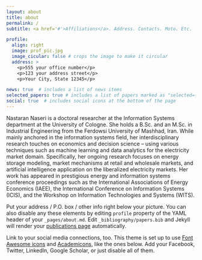 ```yaml
---
layout: about
title: about
permalink: /
subtitle: <a href='#'>Affiliations</a>. Address. Contacts. Moto. Etc.

profile:
  align: right
  image: prof_pic.jpg
  image_cicular: false # crops the image to make it circular
  address: >
    <p>555 your office number</p>
    <p>123 your address street</p>
    <p>Your City, State 12345</p>

news: true  # includes a list of news items
selected_papers: true # includes a list of papers marked as "selected={true}"
social: true  # includes social icons at the bottom of the page
---
```


Nastaran Naseri is a doctoral researcher at the Information Systems department at the University of Cologne. She holds a B.Sc. and an M.Sc. in Industrial Engineering from the Ferdowsi University of Mashhad, Iran.  While mainly anchored in the information systems field, her interdisciplinary research touches on economics and decision science – using various techniques such as machine learning and data analytics for the electricity market domain. Specifically, her ongoing research focuses on energy storage modeling, market mechanisms at retail and wholesale markets, and artificial intelligence application on the liberalized electricity markets.  Her work has appeared in prestigious energy and information systems conference proceedings such as the International Associations of Energy Economics (IAEE), the International Conference on Information Systems (ICIS), and the Workshop on Information Technologies and Systems (WITS).

Put your address / P.O. box / other info right below your picture. You can also disable any these elements by editing `profile` property of the YAML header of your `_pages/about.md`. Edit `_bibliography/papers.bib` and Jekyll will render your [publications page](/al-folio/publications/) automatically.

Link to your social media connections, too. This theme is set up to use [Font Awesome icons](http://fortawesome.github.io/Font-Awesome/) and [Academicons](https://jpswalsh.github.io/academicons/), like the ones below. Add your Facebook, Twitter, LinkedIn, Google Scholar, or just disable all of them.
